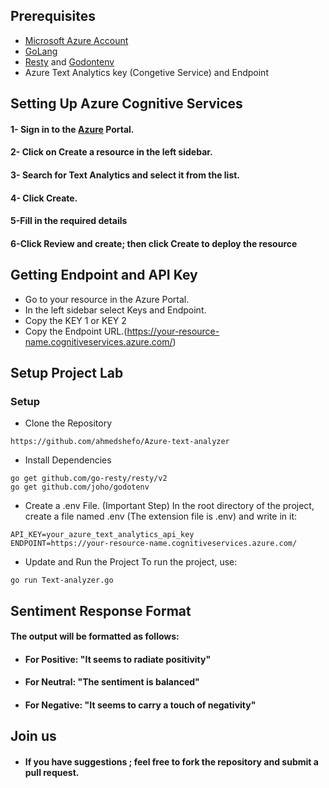 
## Prerequisites
 - [Microsoft Azure Account](https://azure.microsoft.com/en-us/free)
 - [GoLang](https://golang.org/doc/install)
 - [Resty](https://github.com/go-resty/resty) and [Godontenv](https://github.com/joho/godotenv)
 - Azure Text Analytics key (Congetive Service) and Endpoint

## Setting Up Azure Cognitive Services

#### 1- Sign in to the [Azure](https://azure.microsoft.com/en-us/get-started/azure-portal) Portal.

#### 2- Click on Create a resource in the left sidebar.
#### 3- Search for  Text Analytics and select it from the list.
#### 4- Click Create.
#### 5-Fill in the required details
#### 6-Click Review and create; then click Create to deploy the resource
## Getting Endpoint and API Key
- Go to your resource in the Azure Portal.
- In the left sidebar select Keys and Endpoint.
- Copy the KEY 1 or KEY 2
- Copy the Endpoint URL.(https://your-resource-name.cognitiveservices.azure.com/)



## Setup Project Lab 

### Setup
- Clone the Repository

```http
https://github.com/ahmedshefo/Azure-text-analyzer

```

- Install Dependencies

```http
go get github.com/go-resty/resty/v2
go get github.com/joho/godotenv

```
- Create a .env File. (Important Step)
In the root directory of the project, create a file named .env (The extension file is .env) and write in it:
```http
API_KEY=your_azure_text_analytics_api_key
ENDPOINT=https://your-resource-name.cognitiveservices.azure.com/

```
- Update and Run the Project
 To run the project, use:

```http
go run Text-analyzer.go

```
## Sentiment Response Format

#### The output will be formatted as follows:
- #### For Positive: "It seems to radiate positivity"
- #### For Neutral: "The sentiment is balanced"
- #### For Negative: "It seems to carry a touch of negativity"

## Join us
- #### If you have suggestions ; feel free to fork the repository and submit a pull request.


